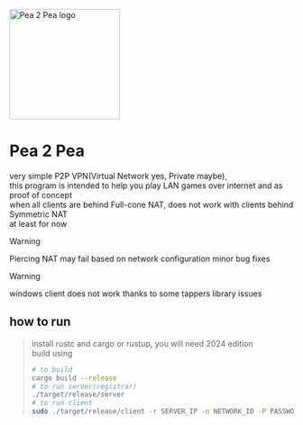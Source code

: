 <img src="https://git.pupes.org/PoliEcho/pea_2_pea/raw/branch/master/logo.svg" alt="Pea 2 Pea logo" width="196"></img>
# Pea 2 Pea  
very simple P2P VPN(Virtual Network yes, Private maybe),  
this program is intended to help you play LAN games over internet and as proof of concept  
when all clients are behind Full-cone NAT, does not work with clients behind Symmetric NAT  
at least for now  


> [!WARNING]  
> Piercing NAT may fail based on network configuration minor bug fixes  

> [!WARNING]    
>  windows client does not work thanks to some tappers library issues

## how to run  
> install rustc and cargo or rustup, you will need 2024 edition  
> build using  
> ```bash
> # to build
> cargo build --release
> # to run server(registrar)
> ./target/release/server
> # to run client
> sudo ./target/release/client -r SERVER_IP -n NETWORK_ID -P PASSWORD # password is optional
> ```
